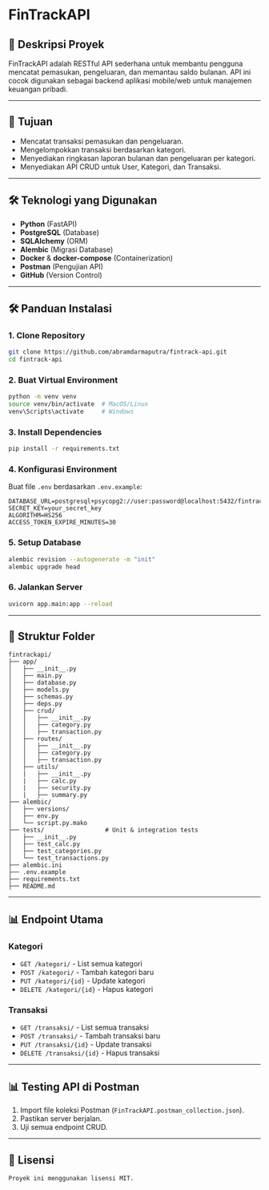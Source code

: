 # FinTrackAPI

## 🌟 Deskripsi Proyek

FinTrackAPI adalah RESTful API sederhana untuk membantu pengguna mencatat pemasukan, pengeluaran, dan memantau saldo bulanan. API ini cocok digunakan sebagai backend aplikasi mobile/web untuk manajemen keuangan pribadi.

---

## 🎯 Tujuan

* Mencatat transaksi pemasukan dan pengeluaran.
* Mengelompokkan transaksi berdasarkan kategori.
* Menyediakan ringkasan laporan bulanan dan pengeluaran per kategori.
* Menyediakan API CRUD untuk User, Kategori, dan Transaksi.

---

## 🛠️ Teknologi yang Digunakan

* **Python** (FastAPI)
* **PostgreSQL** (Database)
* **SQLAlchemy** (ORM)
* **Alembic** (Migrasi Database)
* **Docker** & **docker-compose** (Containerization)
* **Postman** (Pengujian API)
* **GitHub** (Version Control)

---

## 🛠️ Panduan Instalasi

### 1. Clone Repository

```bash
git clone https://github.com/abramdarmaputra/fintrack-api.git
cd fintrack-api
```

### 2. Buat Virtual Environment

```bash
python -m venv venv
source venv/bin/activate  # MacOS/Linux
venv\Scripts\activate     # Windows
```

### 3. Install Dependencies

```bash
pip install -r requirements.txt
```

### 4. Konfigurasi Environment

Buat file `.env` berdasarkan `.env.example`:

```env
DATABASE_URL=postgresql+psycopg2://user:password@localhost:5432/fintrack_db
SECRET_KEY=your_secret_key
ALGORITHM=HS256
ACCESS_TOKEN_EXPIRE_MINUTES=30
```

### 5. Setup Database

```bash
alembic revision --autogenerate -m "init"
alembic upgrade head
```

### 6. Jalankan Server

```bash
uvicorn app.main:app --reload
```

---

## 📂 Struktur Folder

```
fintrackapi/
├── app/
│   ├── __init__.py
│   ├── main.py
│   ├── database.py
│   ├── models.py
│   ├── schemas.py
│   ├── deps.py
│   ├── crud/
│   │   ├── __init__.py
│   │   ├── category.py
│   │   ├── transaction.py
│   ├── routes/
│   │   ├── __init__.py
│   │   ├── category.py
│   │   ├── transaction.py
│   ├── utils/
│   |   ├── __init__.py
│   |   ├── calc.py
│   |   ├── security.py
│   |   ├── summary.py
├── alembic/
│   ├── versions/
│   ├── env.py
│   └── script.py.mako
├── tests/                 # Unit & integration tests
│   ├── __init__.py
│   ├── test_calc.py
│   ├── test_categories.py
│   └── test_transactions.py
├── alembic.ini
├── .env.example
├── requirements.txt
├── README.md
```

---

## 📊 Endpoint Utama

### **Kategori**

* `GET /kategori/` - List semua kategori
* `POST /kategori/` - Tambah kategori baru
* `PUT /kategori/{id}` - Update kategori
* `DELETE /kategori/{id}` - Hapus kategori

### **Transaksi**

* `GET /transaksi/` - List semua transaksi
* `POST /transaksi/` - Tambah transaksi baru
* `PUT /transaksi/{id}` - Update transaksi
* `DELETE /transaksi/{id}` - Hapus transaksi

---

## 📊 Testing API di Postman

1. Import file koleksi Postman (`FinTrackAPI.postman_collection.json`).
2. Pastikan server berjalan.
3. Uji semua endpoint CRUD.

---

## 📝 Lisensi

```
Proyek ini menggunakan lisensi MIT.
```
